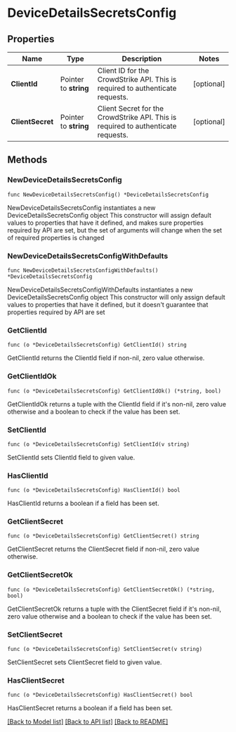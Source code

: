 # DeviceDetailsSecretsConfig

## Properties

Name | Type | Description | Notes
------------ | ------------- | ------------- | -------------
**ClientId** | Pointer to **string** | Client ID for the CrowdStrike API. This is required to authenticate requests. | [optional] 
**ClientSecret** | Pointer to **string** | Client Secret for the CrowdStrike API. This is required to authenticate requests. | [optional] 

## Methods

### NewDeviceDetailsSecretsConfig

`func NewDeviceDetailsSecretsConfig() *DeviceDetailsSecretsConfig`

NewDeviceDetailsSecretsConfig instantiates a new DeviceDetailsSecretsConfig object
This constructor will assign default values to properties that have it defined,
and makes sure properties required by API are set, but the set of arguments
will change when the set of required properties is changed

### NewDeviceDetailsSecretsConfigWithDefaults

`func NewDeviceDetailsSecretsConfigWithDefaults() *DeviceDetailsSecretsConfig`

NewDeviceDetailsSecretsConfigWithDefaults instantiates a new DeviceDetailsSecretsConfig object
This constructor will only assign default values to properties that have it defined,
but it doesn't guarantee that properties required by API are set

### GetClientId

`func (o *DeviceDetailsSecretsConfig) GetClientId() string`

GetClientId returns the ClientId field if non-nil, zero value otherwise.

### GetClientIdOk

`func (o *DeviceDetailsSecretsConfig) GetClientIdOk() (*string, bool)`

GetClientIdOk returns a tuple with the ClientId field if it's non-nil, zero value otherwise
and a boolean to check if the value has been set.

### SetClientId

`func (o *DeviceDetailsSecretsConfig) SetClientId(v string)`

SetClientId sets ClientId field to given value.

### HasClientId

`func (o *DeviceDetailsSecretsConfig) HasClientId() bool`

HasClientId returns a boolean if a field has been set.

### GetClientSecret

`func (o *DeviceDetailsSecretsConfig) GetClientSecret() string`

GetClientSecret returns the ClientSecret field if non-nil, zero value otherwise.

### GetClientSecretOk

`func (o *DeviceDetailsSecretsConfig) GetClientSecretOk() (*string, bool)`

GetClientSecretOk returns a tuple with the ClientSecret field if it's non-nil, zero value otherwise
and a boolean to check if the value has been set.

### SetClientSecret

`func (o *DeviceDetailsSecretsConfig) SetClientSecret(v string)`

SetClientSecret sets ClientSecret field to given value.

### HasClientSecret

`func (o *DeviceDetailsSecretsConfig) HasClientSecret() bool`

HasClientSecret returns a boolean if a field has been set.


[[Back to Model list]](../README.md#documentation-for-models) [[Back to API list]](../README.md#documentation-for-api-endpoints) [[Back to README]](../README.md)


